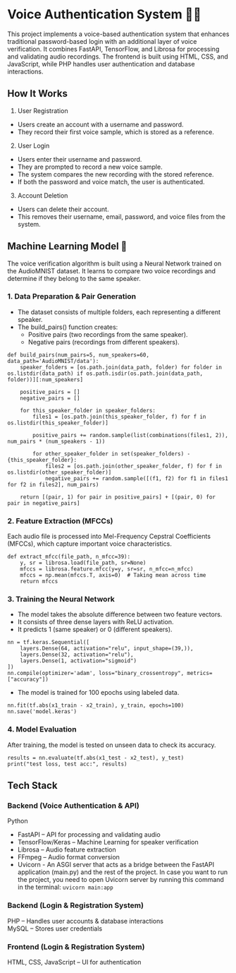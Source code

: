 # Voice Authentication System 🔐🎤
This project implements a voice-based authentication system that enhances traditional password-based login with an additional layer of voice verification. It combines FastAPI, TensorFlow, and Librosa for processing and validating audio recordings. The frontend is built using HTML, CSS, and JavaScript, while PHP handles user authentication and database interactions.

## How It Works
1. User Registration
- Users create an account with a username and password.
- They record their first voice sample, which is stored as a reference.
  
2. User Login
- Users enter their username and password.
- They are prompted to record a new voice sample.
- The system compares the new recording with the stored reference.
- If both the password and voice match, the user is authenticated.
  
3. Account Deletion
- Users can delete their account.
- This removes their username, email, password, and voice files from the system.

## Machine Learning Model 🧠
The voice verification algorithm is built using a Neural Network trained on the AudioMNIST dataset. It learns to compare two voice recordings and determine if they belong to the same speaker.

### 1. Data Preparation & Pair Generation
- The dataset consists of multiple folders, each representing a different speaker.
- The build_pairs() function creates:
  - Positive pairs (two recordings from the same speaker).
  - Negative pairs (recordings from different speakers).
```
def build_pairs(num_pairs=5, num_speakers=60, data_path='AudioMNIST/data'):
    speaker_folders = [os.path.join(data_path, folder) for folder in os.listdir(data_path) if os.path.isdir(os.path.join(data_path, folder))][:num_speakers]

    positive_pairs = []
    negative_pairs = []

    for this_speaker_folder in speaker_folders:
        files1 = [os.path.join(this_speaker_folder, f) for f in os.listdir(this_speaker_folder)]
        
        positive_pairs += random.sample(list(combinations(files1, 2)), num_pairs * (num_speakers - 1))
        
        for other_speaker_folder in set(speaker_folders) - {this_speaker_folder}:
            files2 = [os.path.join(other_speaker_folder, f) for f in os.listdir(other_speaker_folder)]
            negative_pairs += random.sample([(f1, f2) for f1 in files1 for f2 in files2], num_pairs)

    return [(pair, 1) for pair in positive_pairs] + [(pair, 0) for pair in negative_pairs]
```

### 2. Feature Extraction (MFCCs)
Each audio file is processed into Mel-Frequency Cepstral Coefficients (MFCCs), which capture important voice characteristics.
```
def extract_mfcc(file_path, n_mfcc=39):
    y, sr = librosa.load(file_path, sr=None)
    mfccs = librosa.feature.mfcc(y=y, sr=sr, n_mfcc=n_mfcc)
    mfccs = np.mean(mfccs.T, axis=0)  # Taking mean across time
    return mfccs
```

### 3. Training the Neural Network
- The model takes the absolute difference between two feature vectors.
- It consists of three dense layers with ReLU activation.
- It predicts 1 (same speaker) or 0 (different speakers).
```
nn = tf.keras.Sequential([
    layers.Dense(64, activation="relu", input_shape=(39,)),
    layers.Dense(32, activation="relu"),
    layers.Dense(1, activation="sigmoid")
])
nn.compile(optimizer='adam', loss="binary_crossentropy", metrics=["accuracy"])
```
- The model is trained for 100 epochs using labeled data.
```
nn.fit(tf.abs(x1_train - x2_train), y_train, epochs=100)
nn.save('model.keras')
```

### 4. Model Evaluation
After training, the model is tested on unseen data to check its accuracy.
```
results = nn.evaluate(tf.abs(x1_test - x2_test), y_test)
print("test loss, test acc:", results)
```
## Tech Stack
### Backend (Voice Authentication & API)
Python
- FastAPI – API for processing and validating audio
- TensorFlow/Keras – Machine Learning for speaker verification
- Librosa – Audio feature extraction
- FFmpeg – Audio format conversion
- Uvicorn - An ASGI server that acts as a bridge between the FastAPI application (main.py) and the rest of the project. In case you want to run the project, you need to open Uvicorn server by running this command in the terminal: ``` uvicorn main:app ```
### Backend (Login & Registration System)
PHP – Handles user accounts & database interactions<br>
MySQL – Stores user credentials
### Frontend (Login & Registration System)
HTML, CSS, JavaScript – UI for authentication

